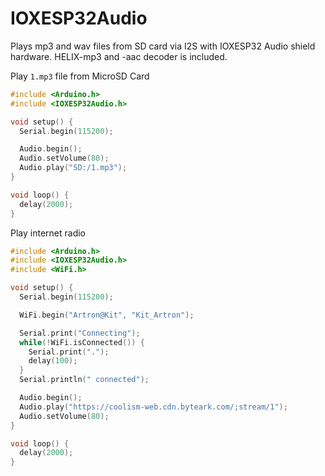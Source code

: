 # IOXESP32Audio

Plays mp3 and wav files from SD card via I2S with IOXESP32 Audio shield hardware.
HELIX-mp3 and -aac decoder is included.

Play `1.mp3` file from MicroSD Card

```c++
#include <Arduino.h>
#include <IOXESP32Audio.h>

void setup() {
  Serial.begin(115200);

  Audio.begin();
  Audio.setVolume(80);
  Audio.play("SD:/1.mp3");
}

void loop() {
  delay(2000);
}
```

Play internet radio

```c++
#include <Arduino.h>
#include <IOXESP32Audio.h>
#include <WiFi.h>

void setup() {
  Serial.begin(115200);

  WiFi.begin("Artron@Kit", "Kit_Artron");

  Serial.print("Connecting");
  while(!WiFi.isConnected()) {
    Serial.print(".");
    delay(100);
  }
  Serial.println(" connected");

  Audio.begin();
  Audio.play("https://coolism-web.cdn.byteark.com/;stream/1");
  Audio.setVolume(80);
}

void loop() {
  delay(2000);
}
```

